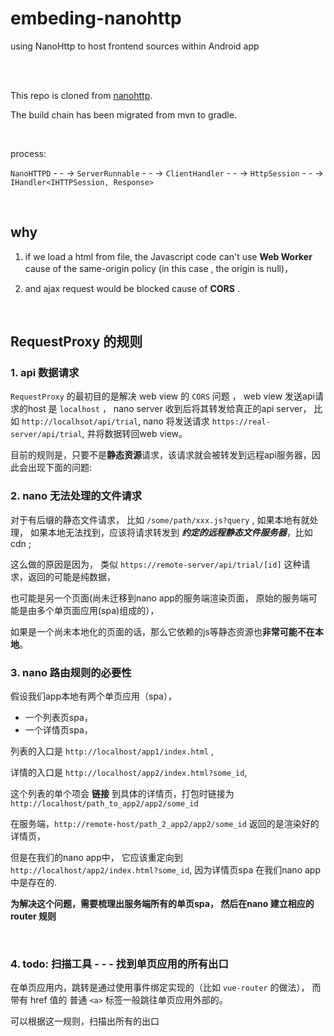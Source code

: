 # embeding-nanohttp
 using NanoHttp to host frontend  sources within Android app 

<br/><br/>

This repo is cloned from [nanohttp](https://github.com/NanoHttpd/nanohttpd). 

The build chain has been migrated from mvn to gradle.

<br/>

process:

`NanoHTTPD` - - -> `ServerRunnable` - - -> `ClientHandler` - - -> `HttpSession` - - -> `IHandler<IHTTPSession, Response>`

<br/>

## why 

1. if we load a html from file, the Javascript code can't use **Web Worker** cause of the same-origin policy (in this case , the origin is null)， 

2. and ajax request would be blocked cause of **CORS** .


<br/>

## RequestProxy 的规则

### 1. api 数据请求

`RequestProxy` 的最初目的是解决 web view 的 `CORS` 问题 ， web view 发送api请求的host 是 `localhost` ，
nano server 收到后将其转发给真正的api server， 比如 `http://localhsot/api/trial`,
nano 将发送请求 `https://real-server/api/trial`, 并将数据转回web view。

目前的规则是，只要不是**静态资源**请求，该请求就会被转发到远程api服务器，因此会出现下面的问题:

### 2. nano 无法处理的文件请求

对于有后缀的静态文件请求， 比如 `/some/path/xxx.js?query` , 如果本地有就处理，
如果本地无法找到，应该将请求转发到 ***约定的远程静态文件服务器***，比如 cdn ;

这么做的原因是因为， 类似 `https://remote-server/api/trial/[id]` 这种请求，返回的可能是纯数据，

也可能是另一个页面(尚未迁移到nano app的服务端渲染页面， 原始的服务端可能是由多个单页面应用(spa)组成的），

如果是一个尚未本地化的页面的话，那么它依赖的js等静态资源也**非常可能不在本地**。

### 3. nano 路由规则的必要性

假设我们app本地有两个单页应用（spa），

- 一个列表页spa， 
- 一个详情页spa，

列表的入口是 `http://localhost/app1/index.html` ,

详情的入口是 `http://localhost/app2/index.html?some_id`,

这个列表的单个项会 **链接** 到具体的详情页，打包时链接为 `http://localhost/path_to_app2/app2/some_id`

在服务端，`http://remote-host/path_2_app2/app2/some_id` 返回的是渲染好的详情页，

但是在我们的nano app中， 它应该重定向到 `http://localhost/app2/index.html?some_id`, 因为详情页spa 在我们nano app中是存在的.

**为解决这个问题，需要梳理出服务端所有的单页spa， 然后在nano 建立相应的 router 规则**

<br/>

### 4. todo: 扫描工具 - - - 找到单页应用的所有出口

在单页应用内，跳转是通过使用事件绑定实现的（比如 `vue-router` 的做法）， 而带有 href 值的 普通 `<a>` 标签一般跳往单页应用外部的。

可以根据这一规则，扫描出所有的出口

